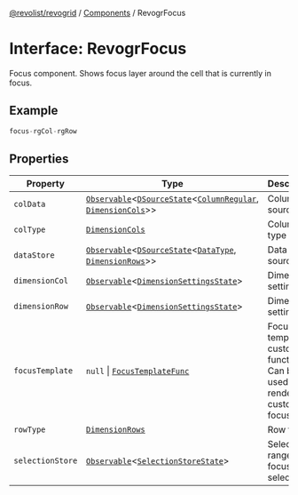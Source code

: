 [@revolist/revogrid](README.md) / [Components](Namespace.Components.md) / RevogrFocus

# Interface: RevogrFocus

Focus component. Shows focus layer around the cell that is currently in focus.

## Example

```ts
focus-rgCol-rgRow
```

## Properties

| Property | Type | Description | Defined in |
| ------ | ------ | ------ | ------ |
| `colData` | [`Observable`](TypeAlias.Observable.md)\<[`DSourceState`](TypeAlias.DSourceState.md)\<[`ColumnRegular`](Interface.ColumnRegular.md), [`DimensionCols`](TypeAlias.DimensionCols.md)\>\> | Column source | [src/components.d.ts:452](https://github.com/revolist/revogrid/blob/339b58d64f0e4822db63d040318421d77ef85671/src/components.d.ts#L452) |
| `colType` | [`DimensionCols`](TypeAlias.DimensionCols.md) | Column type | [src/components.d.ts:456](https://github.com/revolist/revogrid/blob/339b58d64f0e4822db63d040318421d77ef85671/src/components.d.ts#L456) |
| `dataStore` | [`Observable`](TypeAlias.Observable.md)\<[`DSourceState`](TypeAlias.DSourceState.md)\<[`DataType`](TypeAlias.DataType.md), [`DimensionRows`](TypeAlias.DimensionRows.md)\>\> | Data rows source | [src/components.d.ts:460](https://github.com/revolist/revogrid/blob/339b58d64f0e4822db63d040318421d77ef85671/src/components.d.ts#L460) |
| `dimensionCol` | [`Observable`](TypeAlias.Observable.md)\<[`DimensionSettingsState`](Interface.DimensionSettingsState.md)\> | Dimension settings X | [src/components.d.ts:464](https://github.com/revolist/revogrid/blob/339b58d64f0e4822db63d040318421d77ef85671/src/components.d.ts#L464) |
| `dimensionRow` | [`Observable`](TypeAlias.Observable.md)\<[`DimensionSettingsState`](Interface.DimensionSettingsState.md)\> | Dimension settings Y | [src/components.d.ts:468](https://github.com/revolist/revogrid/blob/339b58d64f0e4822db63d040318421d77ef85671/src/components.d.ts#L468) |
| `focusTemplate` | `null` \| [`FocusTemplateFunc`](TypeAlias.FocusTemplateFunc.md) | Focus template custom function. Can be used to render custom focus layer. | [src/components.d.ts:472](https://github.com/revolist/revogrid/blob/339b58d64f0e4822db63d040318421d77ef85671/src/components.d.ts#L472) |
| `rowType` | [`DimensionRows`](TypeAlias.DimensionRows.md) | Row type | [src/components.d.ts:476](https://github.com/revolist/revogrid/blob/339b58d64f0e4822db63d040318421d77ef85671/src/components.d.ts#L476) |
| `selectionStore` | [`Observable`](TypeAlias.Observable.md)\<[`SelectionStoreState`](TypeAlias.SelectionStoreState.md)\> | Selection, range, focus for selection | [src/components.d.ts:480](https://github.com/revolist/revogrid/blob/339b58d64f0e4822db63d040318421d77ef85671/src/components.d.ts#L480) |
